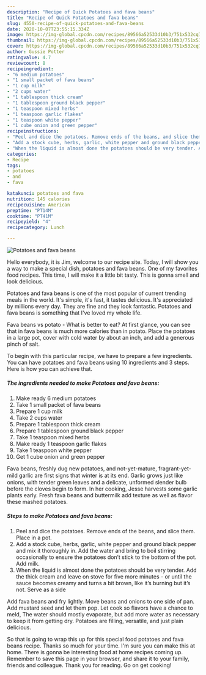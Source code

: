 ```yaml
---
description: "Recipe of Quick Potatoes and fava beans"
title: "Recipe of Quick Potatoes and fava beans"
slug: 4550-recipe-of-quick-potatoes-and-fava-beans
date: 2020-10-07T23:55:15.334Z
image: https://img-global.cpcdn.com/recipes/89566a52533d10b3/751x532cq70/potatoes-and-fava-beans-recipe-main-photo.jpg
thumbnail: https://img-global.cpcdn.com/recipes/89566a52533d10b3/751x532cq70/potatoes-and-fava-beans-recipe-main-photo.jpg
cover: https://img-global.cpcdn.com/recipes/89566a52533d10b3/751x532cq70/potatoes-and-fava-beans-recipe-main-photo.jpg
author: Gussie Potter
ratingvalue: 4.7
reviewcount: 8
recipeingredient:
- "6 medium potatoes"
- "1 small packet of fava beans"
- "1 cup milk"
- "2 cups water"
- "1 tablespoon thick cream"
- "1 tablespoon ground black pepper"
- "1 teaspoon mixed herbs"
- "1 teaspoon garlic flakes"
- "1 teaspoon white pepper"
- "1 cube onion and green pepper"
recipeinstructions:
- "Peel and dice the potatoes. Remove ends of the beans, and slice them. Place in a pot."
- "Add a stock cube, herbs, garlic, white pepper and ground black pepper and mix it thoroughly in. Add the water and bring to boil stirring occasionally to ensure the potatoes don’t stick to the bottom of the pot. Add milk."
- "When the liquid is almost done the potatoes should be very tender. Add the thick cream and leave on stove for five more minutes - or until the sauce becomes creamy and turns a bit brown, like it’s burning but it’s not. Serve as a side"
categories:
- Recipe
tags:
- potatoes
- and
- fava

katakunci: potatoes and fava 
nutrition: 145 calories
recipecuisine: American
preptime: "PT14M"
cooktime: "PT41M"
recipeyield: "4"
recipecategory: Lunch

---
```



![Potatoes and fava beans](https://img-global.cpcdn.com/recipes/89566a52533d10b3/751x532cq70/potatoes-and-fava-beans-recipe-main-photo.jpg)

Hello everybody, it is Jim, welcome to our recipe site. Today, I will show you a way to make a special dish, potatoes and fava beans. One of my favorites food recipes. This time, I will make it a little bit tasty. This is gonna smell and look delicious.

Potatoes and fava beans is one of the most popular of current trending meals in the world. It's simple, it's fast, it tastes delicious. It's appreciated by millions every day. They are fine and they look fantastic. Potatoes and fava beans is something that I've loved my whole life.

Fava beans vs potato - What is better to eat? At first glance, you can see that in fava beans is much more calories than in potato. Place the potatoes in a large pot, cover with cold water by about an inch, and add a generous pinch of salt.


To begin with this particular recipe, we have to prepare a few ingredients. You can have potatoes and fava beans using 10 ingredients and 3 steps. Here is how you can achieve that.

<!--inarticleads1-->

##### The ingredients needed to make Potatoes and fava beans:

1. Make ready 6 medium potatoes
1. Take 1 small packet of fava beans
1. Prepare 1 cup milk
1. Take 2 cups water
1. Prepare 1 tablespoon thick cream
1. Prepare 1 tablespoon ground black pepper
1. Take 1 teaspoon mixed herbs
1. Make ready 1 teaspoon garlic flakes
1. Take 1 teaspoon white pepper
1. Get 1 cube onion and green pepper


Fava beans, freshly dug new potatoes, and not-yet-mature, fragrant-yet-mild garlic are ﬁrst signs that winter is at its end. Garlic grows just like onions, with tender green leaves and a delicate, unformed slender bulb before the cloves begin to form. In her cooking, Jesse harvests some garlic plants early. Fresh fava beans and buttermilk add texture as well as flavor these mashed potatoes. 

<!--inarticleads2-->

##### Steps to make Potatoes and fava beans:

1. Peel and dice the potatoes. Remove ends of the beans, and slice them. Place in a pot.
1. Add a stock cube, herbs, garlic, white pepper and ground black pepper and mix it thoroughly in. Add the water and bring to boil stirring occasionally to ensure the potatoes don’t stick to the bottom of the pot. Add milk.
1. When the liquid is almost done the potatoes should be very tender. Add the thick cream and leave on stove for five more minutes - or until the sauce becomes creamy and turns a bit brown, like it’s burning but it’s not. Serve as a side


Add fava beans and fry lightly. Move beans and onions to one side of pan. Add mustard seed and let them pop. Let cook so flavors have a chance to meld, The water should mostly evaporate, but add more water as necessary to keep it from getting dry. Potatoes are filling, versatile, and just plain delicious. 

So that is going to wrap this up for this special food potatoes and fava beans recipe. Thanks so much for your time. I'm sure you can make this at home. There is gonna be interesting food at home recipes coming up. Remember to save this page in your browser, and share it to your family, friends and colleague. Thank you for reading. Go on get cooking!
